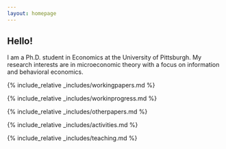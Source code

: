 ```yaml
---
layout: homepage
---
```


## Hello!

I am a Ph.D. student in Economics at the University of Pittsburgh. My research interests are in microeconomic theory with a focus on information and behavioral economics.

{% include_relative _includes/workingpapers.md %}

{% include_relative _includes/workinprogress.md %}

{% include_relative _includes/otherpapers.md %}

{% include_relative _includes/activities.md %}

{% include_relative _includes/teaching.md %}

<!--

{% include_relative _includes/services.md %}

-->
